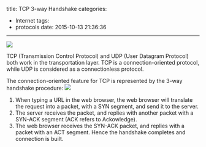 title: TCP 3-way Handshake
categories:
- Internet
tags:
- protocols
date: 2015-10-13 21:36:36
---
![](/img/internet.jpg)

TCP (Transmission Control Protocol) and UDP (User Datagram Protocol) both work in the transportation layer. TCP is a connection-oriented protocol, while UDP is considered as a connectionless protocol.

The connection-oriented feature for TCP is represented by the 3-way handshake procedure:
![](/img/tcp-3-way-handshake.jpg)

1. When typing a URL in the web browser, the web browser will translate the request into a packet, with a SYN segment, and send it to the server.
2. The server receives the packet, and replies with another packet with a SYN-ACK segment (ACK refers to Ackowledge).
3. The web browser receives the SYN-ACK packet, and replies with a packet with an ACT segment. Hence the handshake completes and connection is built.


